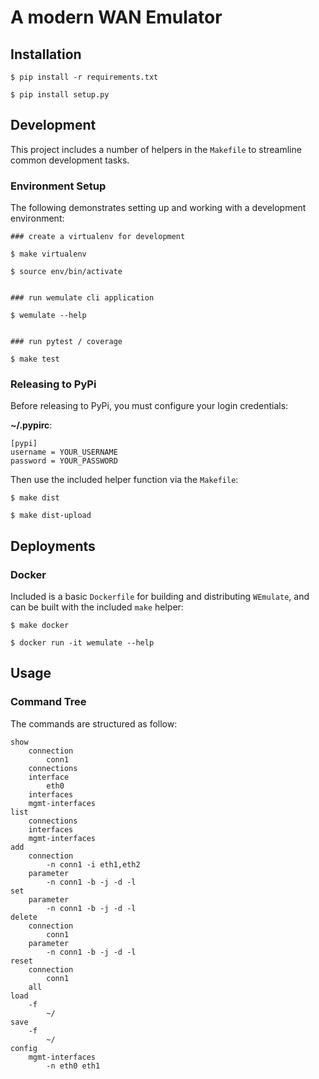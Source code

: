 # A modern WAN Emulator

## Installation

```
$ pip install -r requirements.txt

$ pip install setup.py
```

## Development

This project includes a number of helpers in the `Makefile` to streamline common development tasks.

### Environment Setup

The following demonstrates setting up and working with a development environment:

```
### create a virtualenv for development

$ make virtualenv

$ source env/bin/activate


### run wemulate cli application

$ wemulate --help


### run pytest / coverage

$ make test
```


### Releasing to PyPi

Before releasing to PyPi, you must configure your login credentials:

**~/.pypirc**:

```
[pypi]
username = YOUR_USERNAME
password = YOUR_PASSWORD
```

Then use the included helper function via the `Makefile`:

```
$ make dist

$ make dist-upload
```

## Deployments

### Docker

Included is a basic `Dockerfile` for building and distributing `WEmulate`,
and can be built with the included `make` helper:

```
$ make docker

$ docker run -it wemulate --help
```

## Usage

### Command Tree
The commands are structured as follow:
```
show
    connection
        conn1
    connections
    interface
        eth0
    interfaces
    mgmt-interfaces
list
    connections
    interfaces
    mgmt-interfaces
add
    connection
        -n conn1 -i eth1,eth2
    parameter
        -n conn1 -b -j -d -l
set
    parameter
        -n conn1 -b -j -d -l
delete
    connection
        conn1
    parameter
        -n conn1 -b -j -d -l
reset
    connection
        conn1
    all
load
    -f
        ~/
save
    -f
        ~/
config
    mgmt-interfaces
        -n eth0 eth1
```